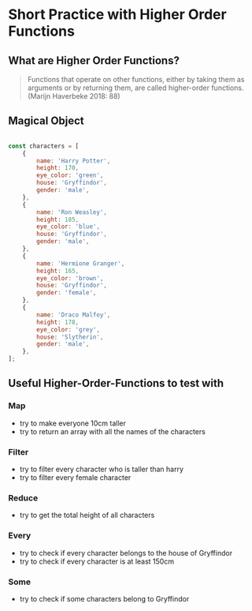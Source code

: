 # Short Practice with Higher Order Functions

## What are Higher Order Functions?

> Functions that operate on other functions, either by taking them as arguments or by returning them, are called higher-order functions. (Marijn Haverbeke 2018: 88)


## Magical Object

```javascript

const characters = [
    {
        name: 'Harry Potter',
        height: 170,
        eye_color: 'green',
        house: 'Gryffindor',
        gender: 'male',
    },
    {
        name: 'Ron Weasley',
        height: 185,
        eye_color: 'blue',
        house: 'Gryffindor',
        gender: 'male',
    },
    {
        name: 'Hermione Granger',
        height: 165,
        eye_color: 'brown',
        house: 'Gryffindor',
        gender: 'female',
    },
    {
        name: 'Draco Malfoy',
        height: 178,
        eye_color: 'grey',
        house: 'Slytherin',
        gender: 'male',
    },
];
```

## Useful Higher-Order-Functions to test with

### Map

- try to make everyone 10cm taller
- try to return an array with all the names of the characters

### Filter

- try to filter every character who is taller than harry
- try to filter every female character

### Reduce

- try to get the total height of all characters

### Every

- try to check if every character belongs to the house of Gryffindor
- try to check if every character is at least 150cm

### Some

- try to check if some characters belong to Gryffindor
